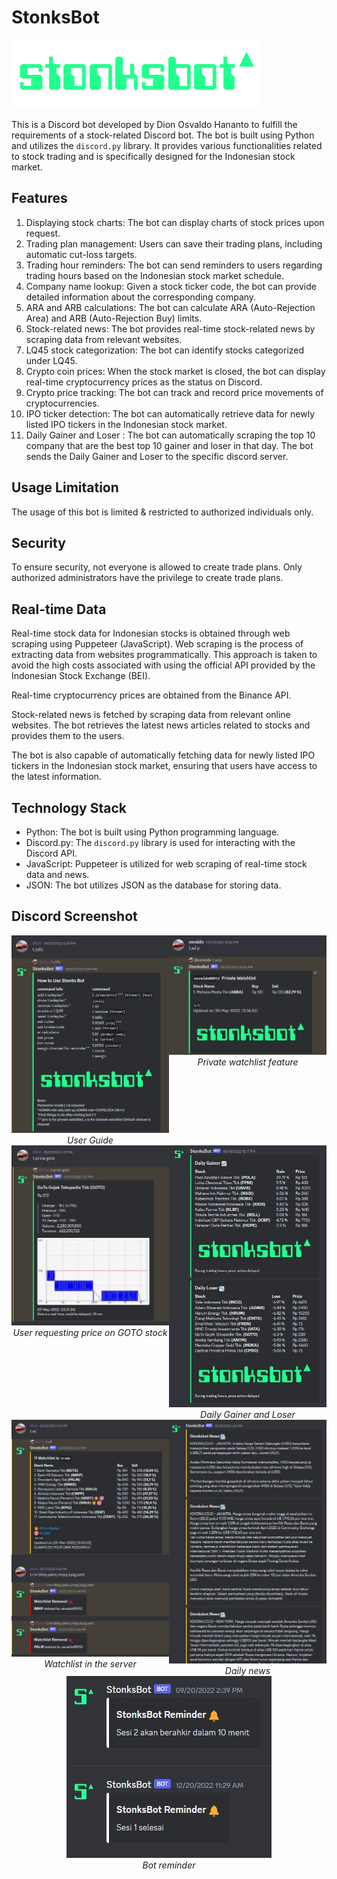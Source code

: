 # StonksBot

![Logos](/logo/logos.png)

This is a Discord bot developed by Dion Osvaldo Hananto to fulfill the requirements of a stock-related Discord bot. The bot is built using Python and utilizes the `discord.py` library. It provides various functionalities related to stock trading and is specifically designed for the Indonesian stock market.

## Features

1. Displaying stock charts: The bot can display charts of stock prices upon request.
2. Trading plan management: Users can save their trading plans, including automatic cut-loss targets.
3. Trading hour reminders: The bot can send reminders to users regarding trading hours based on the Indonesian stock market schedule.
4. Company name lookup: Given a stock ticker code, the bot can provide detailed information about the corresponding company.
5. ARA and ARB calculations: The bot can calculate ARA (Auto-Rejection Area) and ARB (Auto-Rejection Buy) limits.
6. Stock-related news: The bot provides real-time stock-related news by scraping data from relevant websites.
7. LQ45 stock categorization: The bot can identify stocks categorized under LQ45.
8. Crypto coin prices: When the stock market is closed, the bot can display real-time cryptocurrency prices as the status on Discord.
9. Crypto price tracking: The bot can track and record price movements of cryptocurrencies.
10. IPO ticker detection: The bot can automatically retrieve data for newly listed IPO tickers in the Indonesian stock market.
11. Daily Gainer and Loser : The bot can automatically scraping the top 10 company that are the best top 10 gainer and loser in that day. The bot sends the Daily Gainer and Loser to the specific discord server.

## Usage Limitation

The usage of this bot is limited & restricted to authorized individuals only.

## Security

To ensure security, not everyone is allowed to create trade plans. Only authorized administrators have the privilege to create trade plans.

## Real-time Data

Real-time stock data for Indonesian stocks is obtained through web scraping using Puppeteer (JavaScript). Web scraping is the process of extracting data from websites programmatically. This approach is taken to avoid the high costs associated with using the official API provided by the Indonesian Stock Exchange (BEI).

Real-time cryptocurrency prices are obtained from the Binance API.

Stock-related news is fetched by scraping data from relevant online websites. The bot retrieves the latest news articles related to stocks and provides them to the users.

The bot is also capable of automatically fetching data for newly listed IPO tickers in the Indonesian stock market, ensuring that users have access to the latest information.

## Technology Stack

- Python: The bot is built using Python programming language.
- Discord.py: The `discord.py` library is used for interacting with the Discord API.
- JavaScript: Puppeteer is utilized for web scraping of real-time stock data and news.
- JSON: The bot utilizes JSON as the database for storing data.

## Discord Screenshot

<div style="display: flex; justify-content: center;">
  <div style="flex: 1; text-align: center;">
    <img src="./screenshot/ss1.jpg" alt="guide">
    <br>
    <em>User Guide</em>
  </div>
  <div style="flex: 1; text-align: center;">
    <img src="./screenshot/ss2.jpg" alt="private watchlist">
    <br>
    <em>Private watchlist feature</em>
  </div>
</div>

<div style="display: flex; justify-content: center;">
  <div style="flex: 1; text-align: center;">
    <img src="./screenshot/ss3.jpg" alt="Price action">
    <br>
    <em>User requesting price on GOTO stock</em>
  </div>
  <div style="flex: 1; text-align: center;">
    <img src="./screenshot/ss4.jpg" alt="PNL">
    <br>
    <em>Daily Gainer and Loser</em>
  </div>
</div>

<div style="display: flex; justify-content: center;">
  <div style="flex: 1; text-align: center;">
    <img src="./screenshot/ss5.jpg" alt="General watchlist">
    <br>
    <em>Watchlist in the server</em>
  </div>
  <div style="flex: 1; text-align: center;">
    <img src="./screenshot/ss6.jpg" alt="After">
    <br>
    <em>Daily news</em>
  </div>
</div>

<div style="display: flex; justify-content: center;">
  <div style="flex: 1; text-align: center;">
    <img src="./screenshot/ss7.jpg" alt="Reminder">
    <br>
    <em>Bot reminder</em>
  </div>
</div>